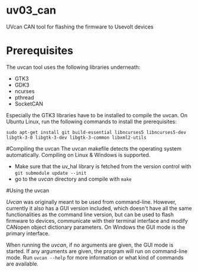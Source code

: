 # uv03_can
UVcan CAN tool for flashing the firmware to Usevolt devices

# Prerequisites
The uvcan tool uses the following libraries underneath:

* GTK3
* GDK3
* ncurses
* pthread
* SocketCAN

Especially the GTK3 libraries have to be installed to compile the uvcan. On Ubuntu Linux, run the following commands to install the prerequisites:

`sudo apt-get install git build-essential libncurses5 libncurses5-dev libgtk-3-0 libgtk-3-dev libgtk-3-common libxml2-utils`

#Compiling the uvcan
The uvcan makefile detects the operating system automatically. Compiling on Linux & Windows is supported.

* Make sure that the uv_hal library is fetched from the version control with `git submodule update --init`
* go to the *uvcan* directory and compile with `make`

#Using the uvcan

*Uvcan* was originally meant to be used from command-line. However, currently it also has a GUI version included, which doesn't have all the same functionalities as the command line version, but can be used to flash firmware to devices, communicate with their terminal interface and modify CANopen object dictionary parameters. On Windows the GUI mode is the primary interface.

When running the *uvcan*, if no arguments are given, the GUI mode is started. If any arguments are given, the program will run on command-line mode. Run `uvcan --help` for more information or what kind of commands are available.



